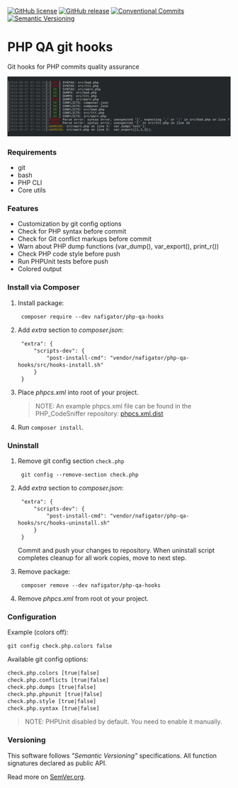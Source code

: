 [![GitHub license][License img]][License src] [![GitHub release][Release img]][Release src] [![Conventional Commits][Conventional commits badge]][Conventional commits src] [![Semantic Versioning][Versioning img]][Versioning src]

# PHP QA git hooks
Git hooks for PHP commits quality assurance

![pre-commit output example][pre-commit img]

### Requirements
* git
* bash
* PHP CLI
* Core utils

### Features
* Customization by git config options
* Check for PHP syntax before commit
* Check for Git conflict markups before commit
* Warn about PHP dump functions (var_dump(), var_export(), print_r())
* Check PHP code style before push
* Run PHPUnit tests before push
* Colored output

### Install via Composer
1. Install package:

        composer require --dev nafigator/php-qa-hooks
2. Add *extra* section to *composer.json*:

        "extra": {
            "scripts-dev": {
                "post-install-cmd": "vendor/nafigator/php-qa-hooks/src/hooks-install.sh"
            }
        }
3. Place *phpcs.xml* into root of your project.
    > NOTE: An example phpcs.xml file can be found in the PHP_CodeSniffer repository: [phpcs.xml.dist]

4. Run `composer install`.
### Uninstall
1. Remove git config section `check.php`

        git config --remove-section check.php
2. Add *extra* section to *composer.json*:

        "extra": {
            "scripts-dev": {
                "post-install-cmd": "vendor/nafigator/php-qa-hooks/src/hooks-uninstall.sh"
            }
        }
    Commit and push your changes to repository. When uninstall script completes
    cleanup for all work copies, move to next step.
3. Remove package:

        composer remove --dev nafigator/php-qa-hooks
4. Remove *phpcs.xml* from root ot your project.

### Configuration
Example (colors off):

    git config check.php.colors false

Available git config options:

    check.php.colors [true|false]
    check.php.conflicts [true|false]
    check.php.dumps [true|false]
    check.php.phpunit [true|false]
    check.php.style [true|false]
    check.php.syntax [true|false]

>NOTE: PHPUnit disabled by default. You need to enable it manually.

### Versioning
This software follows *"Semantic Versioning"* specifications. All function signatures declared as public API.

Read more on [SemVer.org](http://semver.org).

  [Conventional commits src]: https://conventionalcommits.org
  [Conventional commits badge]: https://img.shields.io/badge/Conventional%20Commits-1.0.0-yellow.svg
  [Release img]: https://img.shields.io/badge/release-1.0.6-brightgreen.svg
  [Release src]: https://github.com/nafigator/php-qa-hooks
  [pre-commit img]: https://github.com/nafigator/git-hooks/raw/master/.images/pre-commit.jpg
  [License img]: https://img.shields.io/badge/license-MIT-brightgreen.svg
  [License src]: https://tldrlegal.com/license/mit-license
  [Versioning img]: https://img.shields.io/badge/Semantic%20Versioning-2.0.0-brightgreen.svg
  [Versioning src]: https://semver.org
  [phpcs.xml.dist]: https://raw.githubusercontent.com/squizlabs/PHP_CodeSniffer/3.4.2/phpcs.xml.dist
